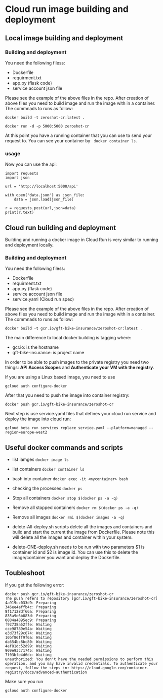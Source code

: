 # Cloud run image building and deployment

## Local image building and deployment
### Building and deployment 
You need the following filess:
* Dockerfile
* requirment.txt
* app.py (flask code)
* service account json file

Please see the example of the above files in the repo. After creation of above files you need to build image and run the image with in a container. The commnads to runs as follow:

```docker build -t zeroshot-cr:latest .```

```docker run -d -p 5000:5000 zeroshot-cr```

At this point you have a running container that you can use to send your request to. You can see your container by ``` docker container ls```.

### usage
Now you can use the api:
```
import requests
import json

url = 'http://localhost:5000/api'

with open('data.json') as json_file:
    data = json.load(json_file)

r = requests.post(url,json=data)
print(r.text)
```

## Cloud run building and deployment
Building and running a docker image in Cloud Run is very similar to running and deployment locally.

### Building and deployment 
You need the following filess:
* Dockerfile
* requirment.txt
* app.py (flask code)
* service account json file
* service.yaml (Cloud run spec)

Please see the example of the above files in the repo. After creation of above files you need to build image and run the image with in a container. The commnads to runs as follow:

```
docker build -t gcr.io/gft-bike-insurance/zeroshot-cr:latest .
```
The main difference to local docker building is tagging where:

* gcr.io: is the hostname
* gft-bike-insurance: is project name

In order to be able to push images to the private registry you need two things: **API Access Scopes** and **Authenticate your VM with the registry**.

If you are using a Linux based image, you need to use 

```
gcloud auth configure-docker
```

After that you need to push the image into container registry:
```
docker push gcr.io/gft-bike-insurance/zeroshot-cr
```
Next step is use service.yaml files that defines your cloud run service and deploy the image into cloud run:
```
gcloud beta run services replace service.yaml --platform=managed --region=europe-west2
```

## Useful docker commands and scripts

* list iamges ```docker image ls```
* list containers ```docker container ls```
* bash into container ```docker exec -it <mycontainer> bash```
* checking the processes ```docker ps```
* Stop all containers ```docker stop $(docker ps -a -q)```
* Remove all stopped containers ```docker rm $(docker ps -a -q)```
* Remove all images ```docker rmi $(docker images -a -q)```

* delete-All-deploy.sh scripts delete all the images and containers and build and start the current the image from Dockerfile. Please note this will delete all the images and container within your system. 

* delete-ONE-deploy.sh needs to be run with two parameters $1 is container id and $2 is image id. You can use this to delete the image/container you want and deploy the Dockerfile.


## Toubleshoot

If you get the following error:

```
docker push gcr.io/gft-bike-insurance/zeroshot-cr
The push refers to repository [gcr.io/gft-bike-insurance/zeroshot-cr]
4a919cc033d9: Preparing
346ee4affb4c: Preparing
8f17128df66a: Preparing
835a9e6b083d: Preparing
0804a4895ec9: Preparing
f92738a52ffe: Waiting
cce98789e54a: Waiting
e3d73f29c674: Waiting
10bf86ff9f6a: Waiting
da654bc8bc80: Waiting
4ef81dc52d99: Waiting
909e93c71745: Waiting
7f03bfe4d6dc: Waiting
unauthorized: You don't have the needed permissions to perform this operation, and you may have invalid credentials. To authenticate your request, follow the steps in: https://cloud.google.com/container-registry/docs/advanced-authentication
```

Make sure you run

```
gcloud auth configure-docker
```

